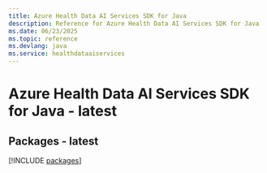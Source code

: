 ```yaml
---
title: Azure Health Data AI Services SDK for Java
description: Reference for Azure Health Data AI Services SDK for Java
ms.date: 06/23/2025
ms.topic: reference
ms.devlang: java
ms.service: healthdataaiservices
---
```

# Azure Health Data AI Services SDK for Java - latest
## Packages - latest
[!INCLUDE [packages](health-data-ai-services-index.md)]